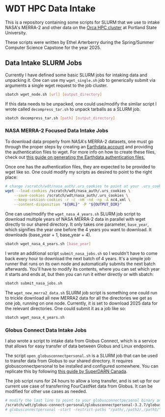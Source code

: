 # WDT HPC Data Intake

This is a repository containing some scripts for SLURM that we use to intake
NASA's MERRA-2 and other data on the [Orca HPC cluster](https://orca.pdx.edu) at
Portland State University.

These scripts were written by Ethel Arterberry during the Spring/Summer Computer
Science Capstone for the year 2025.

## Data Intake SLURM Jobs

Currently I have defined some basic SLURM jobs for intaking data and unpacking
it. One can use my `wget_single.sh` job to generically submit via arguments a
single wget request to the job cluster.

```bash
sbatch wget_node.sh [url] [output_directory]
```

If this data needs to be unpacked, one could use/modify the similar script I
wrote called `decompress_tar.sh` to unpack tarballs as a SLURM job.

```sh
sbatch decompress_tar.sh [path] [output_directory]
``` 

### NASA MERRA-2 Focused Data Intake Jobs

To download data properly from NASA's MERRA-2 datasets, one must go through the
proper steps by creating an [Earthdata account](https://urs.earthdata.nasa.gov)
and providing the authentication files to wget. For more info on how to create
these files, check out [this guide on generating the Earthdata authentication
files.](https://disc.gsfc.nasa.gov/information/howto?title=How%20to%20Generate%20Earthdata%20Prerequisite%20Files)

Once one has the authentication files, they are expected to be provided to wget
like so. One could modify my scripts as desired to point to the right place:

```sh
# change /scratch/wdt/nasa_auth/.urs_cookies to point at your .urs_cookies file
wget --load-cookies /scratch/wdt/nasa_auth/.urs_cookies \
    --save-cookies /scratch/wdt/nasa_auth/.urs_cookies \
    --keep-session-cookies -r -c -nH -nd -np -A nc4,xml \
    --content-disposition "${URL}" -P "${OUTPUT_DIR}"
```

One can use/modify the `wget_nasa_4_years.sh` SLURM job script to download
multiple years of NASA MERRA-2 data in parallel with wget directly to our shared
directory. It only takes one parameter, `base_year`, which signifies the year
one before the 4 years you want to download. It downloads (base_year + 1,
base_year + 4).

```sh
sbatch wget_nasa_4_years.sh [base_year]
```

I wrote an additional script `submit_nasa_jobs.sh` so I wouldn't have to come
back every hour to download the next batch of 4 years. It's a simple job runner
that runs on its own node and automatically submits the next batch afterwards.
You'll have to modify its contents, where you can set which year it starts and
ends at, but then you can run it either directly or with sbatch:

```bash
sbatch submit_nasa_jobs.sh
```

The `wget_new_merra2_data.sh` SLURM job script is something one could run to
trickle download all new MERRA2 data for all the directories we get as one job,
running on one node. Currently, it is set to download 2025 data for the relevant
directories. One could submit it as a job like so:

```sh
sbatch wget_nasa_4_years.sh
```

### Globus Connect Data Intake Jobs

I also wrote a script to intake data from Globus Connect, which is a service
that allows for easy transfer of data between Globus and Linux endpoints.

The script `open_globusconnectpersonal.sh` is a SLURM job that can be used to
transfer data from Globus to our shared directory. It requires
globusconnectpersonal to be installed and configured somewhere. You can
replicate this by following [this guide by SuperDARN Canada](https://github.com/SuperDARNCanada/globus).

The job script runs for 24 hours to allow a long transfer, and is set up for our
current use case of transferring FourCastNet data from Globus. It can be
modified for other use cases as needed.

```bash
# modify the last line to point to your globusconnectpersonal binary and your desired paths (comma-separated)
/scratch/wdt/globus-connect-personal/globusconnectpersonal-3.2.7/globusconnectpersonal -start -restrict-paths "/scratch/wdt/"
# globusconnectpersonal -start -restrict-paths "/path/,/path2/,/path3/"
```